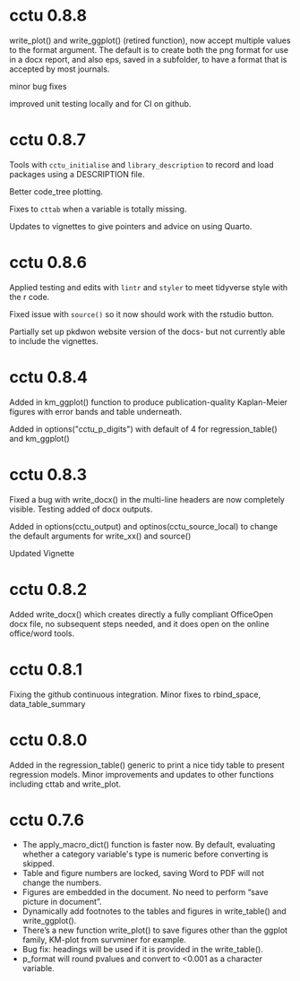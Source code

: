 # cctu 0.8.8

write_plot() and write_ggplot() (retired function),  now accept multiple values to
the format argument.  The default is to create both the png format for use in a docx
report, and also eps, saved in a subfolder, to have a format that is accepted by 
most journals. 

minor bug fixes

improved unit testing locally and for CI  on github.

# cctu 0.8.7

Tools with `cctu_initialise` and `library_description` to record and load packages using a 
DESCRIPTION file. 

Better code_tree plotting. 

Fixes to `cttab` when a variable is totally missing. 

Updates to vignettes to give pointers and advice on using Quarto.


# cctu 0.8.6

Applied testing and edits with `lintr` and `styler` to meet tidyverse style with the r code.  

Fixed issue with `source()` so it now should work with the rstudio button. 

Partially set up pkdwon website version of the docs- but not currently able to include the vignettes.

# cctu 0.8.4

Added in km_ggplot() function to produce publication-quality Kaplan-Meier figures with error bands and table underneath.

Added in options("cctu_p_digits") with default of 4 for regression_table()  and km_ggplot()

# cctu 0.8.3

Fixed a bug with write_docx() in the multi-line headers are now completely visible. Testing added of docx outputs.

Added in options(cctu_output) and optinos(cctu_source_local) to change the default arguments for write_xx() and source()

Updated Vignette


# cctu 0.8.2

Added write_docx() which creates directly a fully compliant OfficeOpen docx file,
no subsequent steps needed, and it does open on the online office/word tools.


# cctu 0.8.1 

Fixing the github continuous integration. Minor fixes to rbind_space, data_table_summary


# cctu 0.8.0

Added in the regression_table() generic to print a nice tidy table
to present regression models. Minor improvements and updates to other functions including cttab and write_plot.



# cctu 0.7.6

-	The apply_macro_dict() function is faster now. By default, evaluating whether a category variable's type is numeric before converting is skipped.
-	Table and figure numbers are locked, saving Word to PDF will not change the numbers.
-	Figures are embedded in the document. No need to perform “save picture in document”.
-	Dynamically add footnotes to the tables and figures in write_table() and write_ggplot().
-	There’s a new function write_plot() to save figures other than the ggplot family, KM-plot from survminer for example. 
-	Bug fix: headings will be used if it is provided in the write_table().
- p_format will round pvalues and convert to <0.001 as a character variable.

